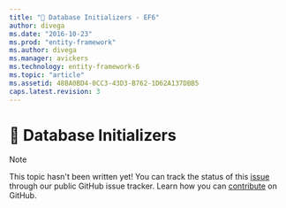 ```yaml
---
title: "🔧 Database Initializers - EF6"
author: divega
ms.date: "2016-10-23"
ms.prod: "entity-framework"
ms.author: divega
ms.manager: avickers
ms.technology: entity-framework-6
ms.topic: "article"
ms.assetid: 48BA0BD4-0CC3-43D3-B762-1D62A137DBB5
caps.latest.revision: 3
---
```

# 🔧 Database Initializers

> [!NOTE]
> This topic hasn't been written yet! You can track the status of this [issue][1] through our public GitHub issue
> tracker. Learn how you can [contribute][2] on GitHub.


  [1]: https://github.com/aspnet/EntityFramework.Docs/issues/622
  [2]: https://github.com/aspnet/EntityFramework.Docs/blob/master/CONTRIBUTING.md
